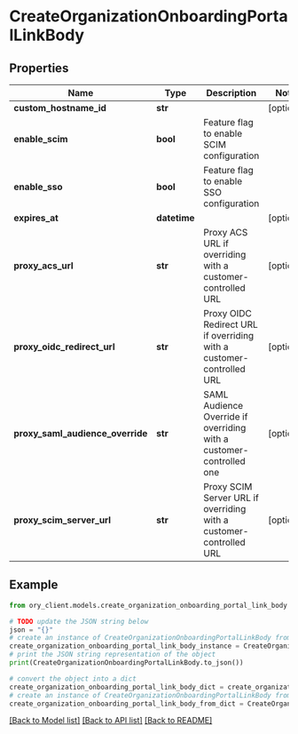 # CreateOrganizationOnboardingPortalLinkBody


## Properties

Name | Type | Description | Notes
------------ | ------------- | ------------- | -------------
**custom_hostname_id** | **str** |  | [optional] 
**enable_scim** | **bool** | Feature flag to enable SCIM configuration | 
**enable_sso** | **bool** | Feature flag to enable SSO configuration | 
**expires_at** | **datetime** |  | [optional] 
**proxy_acs_url** | **str** | Proxy ACS URL if overriding with a customer-controlled URL | [optional] 
**proxy_oidc_redirect_url** | **str** | Proxy OIDC Redirect URL if overriding with a customer-controlled URL | [optional] 
**proxy_saml_audience_override** | **str** | SAML Audience Override if overriding with a customer-controlled one | [optional] 
**proxy_scim_server_url** | **str** | Proxy SCIM Server URL if overriding with a customer-controlled URL | [optional] 

## Example

```python
from ory_client.models.create_organization_onboarding_portal_link_body import CreateOrganizationOnboardingPortalLinkBody

# TODO update the JSON string below
json = "{}"
# create an instance of CreateOrganizationOnboardingPortalLinkBody from a JSON string
create_organization_onboarding_portal_link_body_instance = CreateOrganizationOnboardingPortalLinkBody.from_json(json)
# print the JSON string representation of the object
print(CreateOrganizationOnboardingPortalLinkBody.to_json())

# convert the object into a dict
create_organization_onboarding_portal_link_body_dict = create_organization_onboarding_portal_link_body_instance.to_dict()
# create an instance of CreateOrganizationOnboardingPortalLinkBody from a dict
create_organization_onboarding_portal_link_body_from_dict = CreateOrganizationOnboardingPortalLinkBody.from_dict(create_organization_onboarding_portal_link_body_dict)
```
[[Back to Model list]](../README.md#documentation-for-models) [[Back to API list]](../README.md#documentation-for-api-endpoints) [[Back to README]](../README.md)


